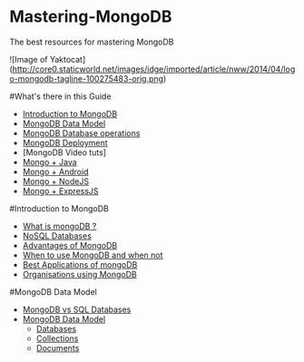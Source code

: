 # Mastering-MongoDB
The best resources for mastering MongoDB

![Image of Yaktocat]
(http://core0.staticworld.net/images/idge/imported/article/nww/2014/04/logo-mongodb-tagline-100275483-orig.png)

#What's there in this Guide
* [Introduction to MongoDB]()
* [MongoDB Data Model]()
* [MongoDB Database operations]()
* [MongoDB Deployment]()
* [MongoDB Video tuts]
* [Mongo + Java]()
* [Mongo + Android]()
* [Mongo + NodeJS]()
* [Mongo + ExpressJS]()

#Introduction to MongoDB
* [What is mongoDB ?](#)
* [NoSQL Databases](#)       
* [Advantages of MongoDB](#)
* [When to use MongoDB and when not](#)
* [Best Applications of mongoDB](#)
* [Organisations using MongoDB](#)

#MongoDB Data Model
* [MongoDB vs SQL Databases](#)
* [MongoDB Data Model](#)
  * [Databases](#)
  * [Collections](#)
  * [Documents](#)


